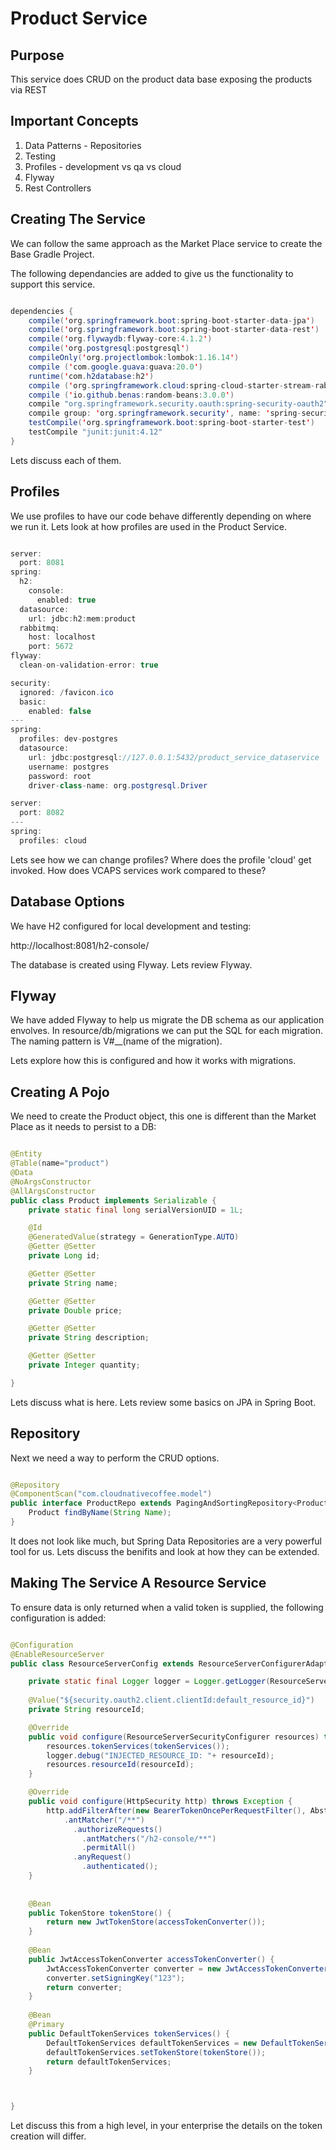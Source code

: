 # Product Service

## Purpose
This service does CRUD on the product data base exposing the products via REST

## Important Concepts
1. Data Patterns - Repositories
2. Testing
3. Profiles - development vs qa vs cloud
4. Flyway
5. Rest Controllers

## Creating The Service

We can follow the same approach as the Market Place service to create the Base Gradle Project.

The following dependancies are added to give us the functionality to support this service.

```java

dependencies {
	compile('org.springframework.boot:spring-boot-starter-data-jpa')
	compile('org.springframework.boot:spring-boot-starter-data-rest')
	compile('org.flywaydb:flyway-core:4.1.2')
	compile('org.postgresql:postgresql')
	compileOnly('org.projectlombok:lombok:1.16.14')
	compile ('com.google.guava:guava:20.0')
	runtime('com.h2database:h2')
	compile ('org.springframework.cloud:spring-cloud-starter-stream-rabbit:1.1.3.RELEASE')
	compile ('io.github.benas:random-beans:3.0.0')
	compile "org.springframework.security.oauth:spring-security-oauth2"
	compile group: 'org.springframework.security', name: 'spring-security-jwt', version: '1.0.7.RELEASE'
	testCompile('org.springframework.boot:spring-boot-starter-test')
	testCompile "junit:junit:4.12"
}

```

Lets discuss each of them.

## Profiles

We use profiles to have our code behave differently depending on where we run it. Lets look at how profiles are used in the Product Service.

```java

server:
  port: 8081
spring:
  h2:
    console:
      enabled: true
  datasource:
    url: jdbc:h2:mem:product
  rabbitmq:
    host: localhost
    port: 5672
flyway:
  clean-on-validation-error: true

security:
  ignored: /favicon.ico
  basic:
    enabled: false
---
spring:
  profiles: dev-postgres
  datasource:
    url: jdbc:postgresql://127.0.0.1:5432/product_service_dataservice
    username: postgres
    password: root
    driver-class-name: org.postgresql.Driver

server:
  port: 8082
---
spring:
  profiles: cloud

```
Lets see how we can change profiles? Where does the profile 'cloud' get invoked. How does VCAPS services work compared to these?

## Database Options

We have H2 configured for local development and testing:

http://localhost:8081/h2-console/

The database is created using Flyway. Lets review Flyway.

## Flyway

We have added Flyway to help us migrate the DB schema as our application envolves. In resource/db/migrations we can put the SQL for each migration. The naming pattern is V#__(name of the migration).

Lets explore how this is configured and how it works with migrations.

## Creating A Pojo

We need to create the Product object, this one is different than the Market Place as it needs to persist to a DB:

```java

@Entity
@Table(name="product")
@Data
@NoArgsConstructor
@AllArgsConstructor
public class Product implements Serializable {
    private static final long serialVersionUID = 1L;

    @Id
    @GeneratedValue(strategy = GenerationType.AUTO)
    @Getter @Setter
    private Long id;

    @Getter @Setter
    private String name;

    @Getter @Setter
    private Double price;

    @Getter @Setter
    private String description;

    @Getter @Setter
    private Integer quantity;

}

```
Lets discuss what is here. Lets review some basics on JPA in Spring Boot.


## Repository

Next we need a way to perform the CRUD options.

```java

@Repository
@ComponentScan("com.cloudnativecoffee.model")
public interface ProductRepo extends PagingAndSortingRepository<Product, Long> {
    Product findByName(String Name);
}

```
It does not look like much, but Spring Data Repositories are a very powerful tool for us. Lets discuss the benifits and look at how they can be extended.

## Making The Service A Resource Service

To ensure data is only returned when a valid token is supplied, the following configuration is added:

```java

@Configuration
@EnableResourceServer
public class ResourceServerConfig extends ResourceServerConfigurerAdapter{

	private static final Logger logger = Logger.getLogger(ResourceServerConfig.class);
	
	@Value("${security.oauth2.client.clientId:default_resource_id}")
	private String resourceId;

	@Override
	public void configure(ResourceServerSecurityConfigurer resources) throws Exception {
		resources.tokenServices(tokenServices());
		logger.debug("INJECTED_RESOURCE_ID: "+ resourceId);
		resources.resourceId(resourceId);
	}

	@Override
	public void configure(HttpSecurity http) throws Exception {
		http.addFilterAfter(new BearerTokenOncePerRequestFilter(), AbstractPreAuthenticatedProcessingFilter.class)
			.antMatcher("/**")
		      .authorizeRequests()
		        .antMatchers("/h2-console/**")
		        .permitAll()
		      .anyRequest()
		        .authenticated();
	}
	
 
    @Bean
    public TokenStore tokenStore() {
        return new JwtTokenStore(accessTokenConverter());
    }
 
    @Bean
    public JwtAccessTokenConverter accessTokenConverter() {
        JwtAccessTokenConverter converter = new JwtAccessTokenConverter();
        converter.setSigningKey("123");
        return converter;
    }
 
    @Bean
    @Primary
    public DefaultTokenServices tokenServices() {
        DefaultTokenServices defaultTokenServices = new DefaultTokenServices();
        defaultTokenServices.setTokenStore(tokenStore());
        return defaultTokenServices;
    }



}

```

Let discuss this from a high level, in your enterprise the details on the token creation will differ.

